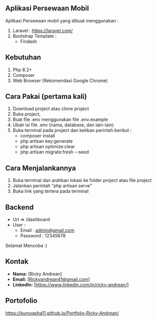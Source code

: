 ## Aplikasi Persewaan Mobil

Aplikasi Persewaan mobil yang dibuat menggunakan :

1. Laravel : https://laravel.com/
2. Bootstrap Template :
    - Findash

## Kebutuhan

1. Php 8.2+
2. Composer
3. Web Browser (Rekomendasi Google Chrome)

## Cara Pakai (pertama kali)

1. Download project atau clone project
2. Buka project,
3. Buat file .env menggunakan file .env.example
4. Ubah isi file .env (nama, database, dan lain-lain)
6. Buka terminal pada project dan ketikan perintah berikut :
    - composer install
    - php artisan key:generate
    - php artisan optimize:clear
    - php artisan migrate:fresh --seed

## Cara Menjalankannya

1. Buka terminal dan arahkan lokasi ke folder project atau file project
2. Jalankan perintah "php artisan serve"
3. Buka link yang tertera pada terminal

## Backend

- Url => /dashboard
- User :
    * Email : admin@gmail.com
    * Password : 12345678

Selamat Mencoba :)

## Kontak

- **Nama:** [Ricky Andrean]
- **Email:** [Rickyandrean41@gmail.com]
- **LinkedIn:** [https://www.linkedin.com/in/ricky-andrean/] 

## Portofolio

https://kuroyasha11.github.io/Portfolio-Ricky-Andrean/
